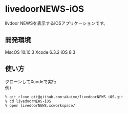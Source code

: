 # livedoorNEWS-iOS
livdoor NEWSを表示するiOSアプリケーションです。

## 開発環境
MscOS 10.10.3
Xcode 6.3.2
iOS 8.3

## 使い方
クローンしてXcodeで実行  
例）  

```
% git clone git@github.com:akaimo/livedoorNEWS-iOS.git
% cd livedoorNEWS-iOS
% open livedoorNEWS.xcworkspace/
```

